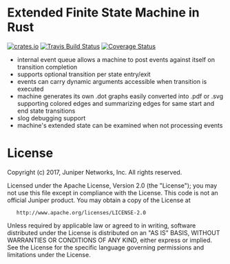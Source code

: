 Extended Finite State Machine in Rust 
=====================================

[![crates.io](http://meritbadge.herokuapp.com/coap)](https://crates.io/crates/extfsm)
[![Travis Build Status](https://travis-ci.org/przygienda/rust-extfsm.svg?branch=master)](https://travis-ci.org/przygienda/rust-extfsm)
[![Coverage Status](https://coveralls.io/repos/przygienda/rust-extfsm/badge.svg?branch=master&service=github)](https://coveralls.io/github/przygienda/rust-extfsm?branch=master)

   * internal event queue allows a machine to post events 
     against itself on transition completion 
   * supports optional transition per state entry/exit  
   * events can carry dynamic arguments accessible when 
     transition is executed
   * machine generates its own .dot graphs easily converted into .pdf or .svg supporting 
     colored edges and summarizing edges for same start and end state transitions
   * slog debugging support 
   * machine's extended state can be examined when not processing events

License
=======

   Copyright (c) 2017, Juniper Networks, Inc.
   All rights reserved.

   Licensed under the Apache License, Version 2.0 (the "License");
   you may not use this file except in compliance with the License.
   This code is not an official Juniper product.
   You may obtain a copy of the License at

       http://www.apache.org/licenses/LICENSE-2.0

   Unless required by applicable law or agreed to in writing, software
   distributed under the License is distributed on an "AS IS" BASIS,
   WITHOUT WARRANTIES OR CONDITIONS OF ANY KIND, either express or implied.
   See the License for the specific language governing permissions and
   limitations under the License.
